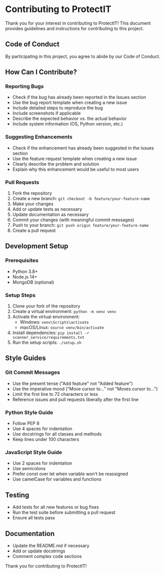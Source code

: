 # Contributing to ProtectIT

Thank you for your interest in contributing to ProtectIT! This document provides guidelines and instructions for contributing to this project.

## Code of Conduct

By participating in this project, you agree to abide by our Code of Conduct.

## How Can I Contribute?

### Reporting Bugs

- Check if the bug has already been reported in the Issues section
- Use the bug report template when creating a new issue
- Include detailed steps to reproduce the bug
- Include screenshots if applicable
- Describe the expected behavior vs. the actual behavior
- Include system information (OS, Python version, etc.)

### Suggesting Enhancements

- Check if the enhancement has already been suggested in the Issues section
- Use the feature request template when creating a new issue
- Clearly describe the problem and solution
- Explain why this enhancement would be useful to most users

### Pull Requests

1. Fork the repository
2. Create a new branch: `git checkout -b feature/your-feature-name`
3. Make your changes
4. Add or update tests as necessary
5. Update documentation as necessary
6. Commit your changes (with meaningful commit messages)
7. Push to your branch: `git push origin feature/your-feature-name`
8. Create a pull request

## Development Setup

### Prerequisites

- Python 3.8+
- Node.js 14+
- MongoDB (optional)

### Setup Steps

1. Clone your fork of the repository
2. Create a virtual environment: `python -m venv venv`
3. Activate the virtual environment:
   - Windows: `venv\Scripts\activate`
   - macOS/Linux: `source venv/bin/activate`
4. Install dependencies: `pip install -r scanner_service/requirements.txt`
5. Run the setup scripts: `./setup.sh`

## Style Guides

### Git Commit Messages

- Use the present tense ("Add feature" not "Added feature")
- Use the imperative mood ("Move cursor to..." not "Moves cursor to...")
- Limit the first line to 72 characters or less
- Reference issues and pull requests liberally after the first line

### Python Style Guide

- Follow PEP 8
- Use 4 spaces for indentation
- Use docstrings for all classes and methods
- Keep lines under 100 characters

### JavaScript Style Guide

- Use 2 spaces for indentation
- Use semicolons
- Prefer const over let when variable won't be reassigned
- Use camelCase for variables and functions

## Testing

- Add tests for all new features or bug fixes
- Run the test suite before submitting a pull request
- Ensure all tests pass

## Documentation

- Update the README.md if necessary
- Add or update docstrings
- Comment complex code sections

Thank you for contributing to ProtectIT!
